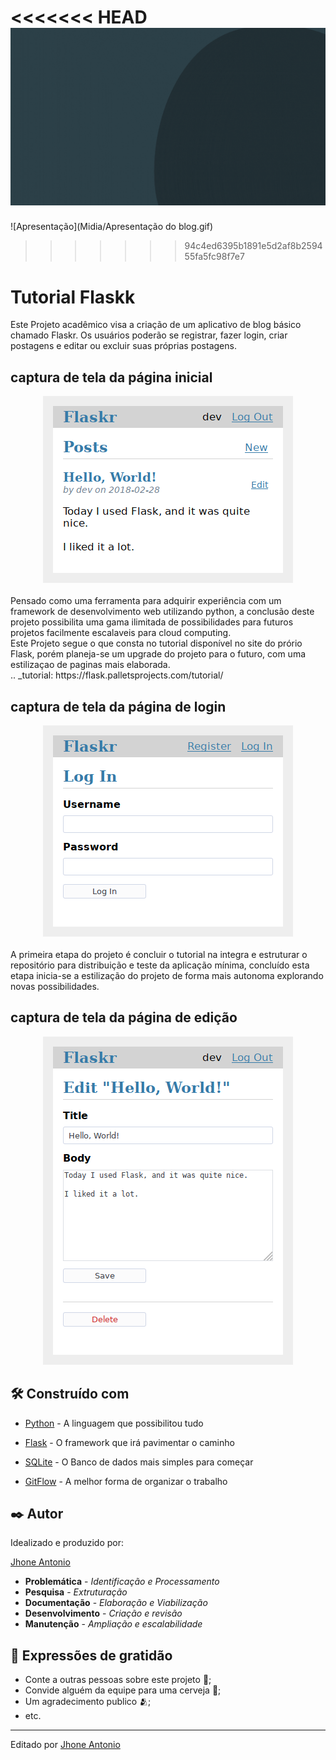 <<<<<<< HEAD
![Apresentação](Midia/Apresentação_do_blog.gif)
=======
![Apresentação](Midia/Apresentação do blog.gif)
>>>>>>> 94c4ed6395b1891e5d2af8b259455fa5fc98f7e7


# Tutorial Flaskk

Este Projeto acadêmico visa a criação de um aplicativo de blog básico chamado Flaskr. Os usuários poderão se registrar, fazer login, criar postagens e editar ou excluir suas próprias postagens.



## captura de tela da página inicial

<div align="center">
    <img src="Img/flaskr_index.jpg"></br>
</div>

<br/>
Pensado como uma ferramenta para adquirir experiência com um framework de desenvolvimento web utilizando python, a conclusão deste projeto possibilita uma gama ilimitada de possibilidades para futuros projetos facilmente escalaveis para cloud computing.

<br/>
Este Projeto segue o que consta no tutorial disponível no site do prório Flask, porém planeja-se um upgrade do projeto para o futuro, com uma estilizaçao de paginas mais elaborada.

<br/>
.. _tutorial: https://flask.palletsprojects.com/tutorial/

## captura de tela da página de login


<div align="center">
    <img src="Img/flaskr_login.jpg"></br>
</div>

<br/>
A primeira etapa do projeto é concluir o tutorial na integra e estruturar o repositório para distribuição e teste da aplicação mínima, concluído esta etapa inicia-se a estilização do projeto de forma mais autonoma explorando novas possibilidades.


## captura de tela da página de edição

<div align="center">
    <img src="Img/flaskr_edit.jpg"></br>
</div>

## 🛠️ Construído com

* [Python](https://www.python.org/) - A linguagem que possibilitou tudo

* [Flask](https://flask.palletsprojects.com/en/3.0.x/) - O framework que irá pavimentar o caminho

* [SQLite](https://www.sqlite.org/) - O Banco de dados mais simples para começar

* [GitFlow](https://pypi.org/project/gitflow/) - A melhor forma de organizar o trabalho

## ✒️ Autor

Idealizado e produzido por:

[Jhone Antonio](https://github.com/EbonyWizard4)

* **Problemática** - *Identificação e Processamento*
* **Pesquisa** - *Extruturação*
* **Documentação** - *Elaboração e Viabilização*
* **Desenvolvimento** - *Criação e revisão*
* **Manutenção** - *Ampliação e escalabilidade*

## 🎁 Expressões de gratidão

* Conte a outras pessoas sobre este projeto 📢;
* Convide alguém da equipe para uma cerveja 🍺;
* Um agradecimento publico 🫂;
* etc.


---
Editado por [Jhone Antonio](www.linkedin.com/in/antoniojhone)
